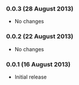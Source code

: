 ### 0.0.3 (28 August 2013)

* No changes

### 0.0.2 (22 August 2013)

* No changes

### 0.0.1 (16 August 2013)

* Initial release
